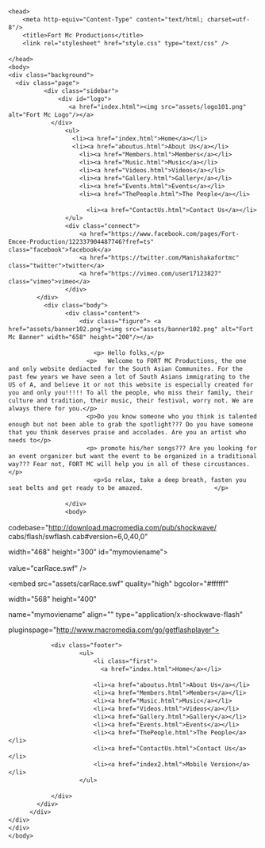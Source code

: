 
<!DOCTYPE html>

<html>

	<head>
		<meta http-equiv="Content-Type" content="text/html; charset=utf-8"/>
		<title>Fort Mc Productions</title>
		<link rel="stylesheet" href="style.css" type="text/css" />
		
	</head>
	<body>
	<div class="background">
	  <div class="page">
			  <div class="sidebar">
				  <div id="logo">
                     <a href="index.html"><img src="assets/logo101.png" alt="Fort Mc Logo"/></a>
				</div>
					<ul>
					  <li><a href="index.html">Home</a></li>
                      <li><a href="aboutus.html">About Us</a></li>
						<li><a href="Members.html">Members</a></li>
						<li><a href="Music.html">Music</a></li>
						<li><a href="Videos.html">Videos</a></li>
                        <li><a href="Gallery.html">Gallery</a></li>
                        <li><a href="Events.html">Events</a></li>
                        <li><a href="ThePeople.html">The People</a></li>
                       
                          <li><a href="ContactUs.html">Contact Us</a></li>
					</ul>
					<div class="connect">
						<a href="https://www.facebook.com/pages/Fort-Emcee-Production/122337904487746?fref=ts" class="facebook">facebook</a>
						<a href="https://twitter.com/Manishakafortmc" class="twitter">twitter</a>
						<a href="https://vimeo.com/user17123827" class="vimeo">vimeo</a>
					</div>
			</div>
			  <div class="body">
					<div class="content">
						<div class="figure"> <a href="assets/banner102.png"><img src="assets/banner102.png" alt="Fort Mc Banner" width="658" height="200"/></a>
                       	
							<p>	Hello folks,</p>
						  <p>	Welcome to FORT MC Productions, the one and only website dediacted for the South Asian Communites. For the past few years we have seen a lot of South Asians immigrating to the US of A, and believe it or not this website is especially created for you and only you!!!!! To all the people, who miss their family, their culture and tradition, their music, their festival, worry not. We are always there for you.</p>
						  <p>Do you know someone who you think is talented enough but not been able to grab the spotlight??? Do you have someone that you think deserves praise and accolades. Are you an artist who needs to</p>
						  <p> promote his/her songs??? Are you looking for an event organizer but want the event to be organized in a traditional way??? Fear not, FORT MC will help you in all of these circustances.</p>
							<p>So relax, take a deep breath, fasten you seat belts and get ready to be amazed.					  </p>
					  
					</div>
                    <body> 
<object align="center">
<object classid="clsid:d27cdb6e-ae6d-11cf-96b8-444553540000" 

codebase="http://download.macromedia.com/pub/shockwave/
cabs/flash/swflash.cab#version=6,0,40,0" 
 
width="468" height="300" 
 id="mymoviename"> 

<param name="movie"  

value="carRace.swf" /> 
 
<param name="quality" value="high" /> 

<param name="bgcolor" value="#ffffff" /> 

<embed src="assets/carRace.swf" quality="high" bgcolor="#ffffff"

width="568" height="400" 

name="mymoviename" align="" type="application/x-shockwave-flash" 

pluginspage="http://www.macromedia.com/go/getflashplayer"> 


</embed> 

</object> 

</body>
                    
				<div class="footer">
						<ul>
							<li class="first">
							  <a href="index.html">Home</a></li>
                             
							<li><a href="aboutus.html">About Us</a></li>
							<li><a href="Members.html">Members</a></li>
							<li><a href="Music.html">Music</a></li>
                            <li><a href="Videos.html">Videos</a></li>
                            <li><a href="Gallery.html">Gallery</a></li>
                            <li><a href="Events.html">Events</a></li>
                            <li><a href="ThePeople.html">The People</a></li>
                            <li><a href="ContactUs.html">Contact Us</a></li>
                            <li><a href="index2.html">Mobile Version</a></li>
						</ul>
						
				</div>
			</div>
		  </div>
	</div>
	</div>
    </body>
</html>  
